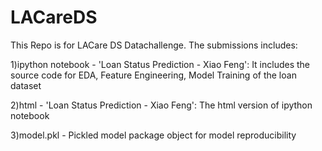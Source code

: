 # LACareDS
This Repo is for LACare DS Datachallenge. The submissions includes:

1)ipython notebook - 'Loan Status Prediction - Xiao Feng': It includes the source code for EDA, Feature Engineering, Model Training of the loan dataset 

2)html - 'Loan Status Prediction - Xiao Feng': The html version of ipython notebook

3)model.pkl - Pickled model package object for model reproducibility
